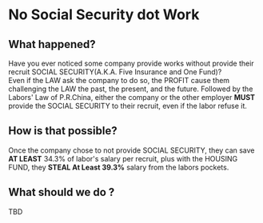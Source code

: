 # No Social Security dot Work
## What happened?
Have you ever noticed some company provide works without provide their recruit SOCIAL SECURITY(A.K.A. Five Insurance and One Fund)?  
Even if the LAW ask the company to do so, the PROFIT cause them challenging the LAW the past, the present, and the future.
Followed by the Labors' Law of P.R.China, either the company or the other employer **MUST** provide the SOCIAL SECURITY to their recruit, even if the labor refuse it.
## How is that possible?
Once the company chose to not provide SOCIAL SECURITY, they can save **AT LEAST** 34.3% of labor's salary per recruit, plus with the HOUSING FUND, they **STEAL At Least 39.3%** salary from the labors pockets.
## What should we do ?
TBD